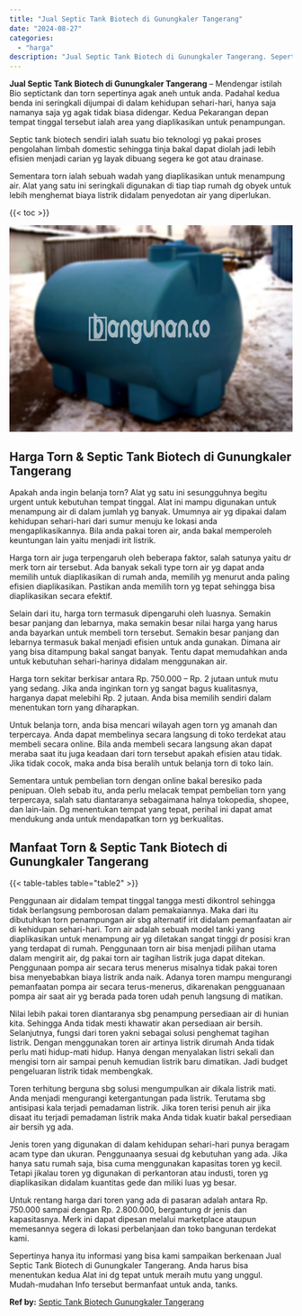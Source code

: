 ```yaml
---
title: "Jual Septic Tank Biotech di Gunungkaler Tangerang"
date: "2024-08-27"
categories: 
  - "harga"
description: "Jual Septic Tank Biotech di Gunungkaler Tangerang. Sepertinya hanya itu informasi yang bisa kami sampaikan berkenaan Jual Septic Tank Biotech di Gunungkaler..."
---
```


**Jual Septic Tank Biotech di Gunungkaler Tangerang** – Mendengar istilah Bio septictank dan torn sepertinya agak aneh untuk anda. Padahal kedua benda ini seringkali dijumpai di dalam kehidupan sehari-hari, hanya saja namanya saja yg agak tidak biasa didengar. Kedua Pekarangan depan tempat tinggal tersebut ialah area yang diaplikasikan untuk penampungan.

Septic tank biotech sendiri ialah suatu bio teknologi yg pakai proses pengolahan limbah domestic sehingga tinja bakal dapat diolah jadi lebih efisien menjadi carian yg layak dibuang segera ke got atau drainase.

Sementara torn ialah sebuah wadah yang diaplikasikan untuk menampung air. Alat yang satu ini seringkali digunakan di tiap tiap rumah dg obyek untuk lebih menghemat biaya listrik didalam penyedotan air yang diperlukan.

{{< toc >}}

![Jual Septic Tank Biotech di Gunungkaler Tangerang](/images/jual-bio-septictank-38.png)

## Harga Torn & Septic Tank Biotech di Gunungkaler Tangerang

Apakah anda ingin belanja torn? Alat yg satu ini sesungguhnya begitu urgent untuk kebutuhan tempat tinggal. Alat ini mampu digunakan untuk menampung air di dalam jumlah yg banyak. Umumnya air yg dipakai dalam kehidupan sehari-hari dari sumur menuju ke lokasi anda mengaplikasikannya. Bila anda pakai toren air, anda bakal memperoleh keuntungan lain yaitu menjadi irit listrik.

Harga torn air juga terpengaruh oleh beberapa faktor, salah satunya yaitu dr merk torn air tersebut. Ada banyak sekali type torn air yg dapat anda memilih untuk diaplikasikan di rumah anda, memilih yg menurut anda paling efisien diaplikasikan. Pastikan anda memilih torn yg tepat sehingga bisa diaplikasikan secara efektif.

Selain dari itu, harga torn termasuk dipengaruhi oleh luasnya. Semakin besar panjang dan lebarnya, maka semakin besar nilai harga yang harus anda bayarkan untuk membeli torn tersebut. Semakin besar panjang dan lebarnya termasuk bakal menjadi efisien untuk anda gunakan. Dimana air yang bisa ditampung bakal sangat banyak. Tentu dapat memudahkan anda untuk kebutuhan sehari-harinya didalam menggunakan air.

Harga torn sekitar berkisar antara Rp. 750.000 – Rp. 2 jutaan untuk mutu yang sedang. Jika anda inginkan torn yg sangat bagus kualitasnya, harganya dapat melebihi Rp. 2 jutaan. Anda bisa memilih sendiri dalam menentukan torn yang diharapkan.

Untuk belanja torn, anda bisa mencari wilayah agen torn yg amanah dan terpercaya. Anda dapat membelinya secara langsung di toko terdekat atau membeli secara online. Bila anda membeli secara langsung akan dapat meraba saat itu juga keadaan dari torn tersebut apakah efisien atau tidak. Jika tidak cocok, maka anda bisa beralih untuk belanja torn di toko lain.

Sementara untuk pembelian torn dengan online bakal beresiko pada penipuan. Oleh sebab itu, anda perlu melacak tempat pembelian torn yang terpercaya, salah satu diantaranya sebagaimana halnya tokopedia, shopee, dan lain-lain. Dg menentukan tempat yang tepat, perihal ini dapat amat mendukung anda untuk mendapatkan torn yg berkualitas.

## Manfaat Torn & Septic Tank Biotech di Gunungkaler Tangerang

{{< table-tables table="table2" >}}

Penggunaan air didalam tempat tinggal tangga mesti dikontrol sehingga tidak berlangsung pemborosan dalam pemakaiannya. Maka dari itu dibutuhkan torn penampungan air sbg alternatif irit didalam pemanfaatan air di kehidupan sehari-hari. Torn air adalah sebuah model tanki yang diaplikasikan untuk menampung air yg diletakan sangat tinggi dr posisi kran yang terdapat di rumah. Penggunaan torn air bisa menjadi pilihan utama dalam mengirit air, dg pakai torn air tagihan listrik juga dapat ditekan. Penggunaan pompa air secara terus menerus misalnya tidak pakai toren bisa menyebabkan biaya listrik anda naik. Adanya toren mampu mengurangi pemanfaatan pompa air secara terus-menerus, dikarenakan pengguanaan pompa air saat air yg berada pada toren udah penuh langsung di matikan.

Nilai lebih pakai toren diantaranya sbg penampung persediaan air di hunian kita. Sehingga Anda tidak mesti khawatir akan persediaan air bersih. Selanjutnya, fungsi dari toren yakni sebagai solusi penghemat tagihan listrik. Dengan menggunakan toren air artinya listrik dirumah Anda tidak perlu mati hidup-mati hidup. Hanya dengan menyalakan listri sekali dan mengisi torn air sampai penuh kemudian listrik baru dimatikan. Jadi budget pengeluaran listrik tidak membengkak.

Toren terhitung berguna sbg solusi mengumpulkan air dikala listrik mati. Anda menjadi mengurangi ketergantungan pada listrik. Terutama sbg antisipasi kala terjadi pemadaman listrik. Jika toren terisi penuh air jika disaat itu terjadi pemadaman listrik maka Anda tidak kuatir bakal persediaan air bersih yg ada.

Jenis toren yang digunakan di dalam kehidupan sehari-hari punya beragam acam type dan ukuran. Penggunaanya sesuai dg kebutuhan yang ada. Jika hanya satu rumah saja, bisa cuma menggunakan kapasitas toren yg kecil. Tetapi jikalau toren yg digunakan di perkantoran atau industi, toren yg diaplikasikan didalam kuantitas gede dan miliki luas yg besar.

Untuk rentang harga dari toren yang ada di pasaran adalah antara Rp. 750.000 sampai dengan Rp. 2.800.000, bergantung dr jenis dan kapasitasnya. Merk ini dapat dipesan melalui marketplace ataupun memesannya segera di lokasi perbelanjaan dan toko bangunan terdekat kami.

Sepertinya hanya itu informasi yang bisa kami sampaikan berkenaan Jual Septic Tank Biotech di Gunungkaler Tangerang. Anda harus bisa menentukan kedua Alat ini dg tepat untuk meraih mutu yang unggul. Mudah-mudahan Info tersebut bermanfaat untuk anda, tanks.

**Ref by:** [Septic Tank Biotech Gunungkaler Tangerang](https://id.wikipedia.org/wiki/Septic)
